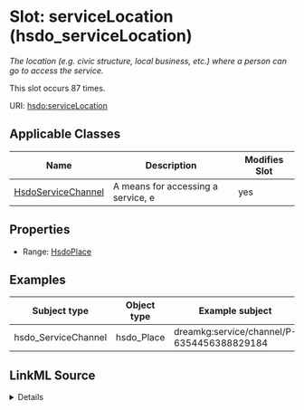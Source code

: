 

# Slot: serviceLocation (hsdo_serviceLocation)


_The location (e.g. civic structure, local business, etc.) where a person can go to access the service._






This slot occurs 87 times.


URI: [hsdo:serviceLocation](http://schema.org/serviceLocation)



<!-- no inheritance hierarchy -->





## Applicable Classes

| Name | Description | Modifies Slot |
| --- | --- | --- |
| [HsdoServiceChannel](../classes/HsdoServiceChannel.md) | A means for accessing a service, e |  yes  |







## Properties

* Range: [HsdoPlace](../classes/HsdoPlace.md)






## Examples

| Subject type | Object type | Example subject | Example object | Occurrences |
| --- | --- | --- | --- | --- |
| hsdo_ServiceChannel | hsdo_Place | dreamkg:service/channel/P-6354456388829184 | dreamkg:service/location/6354456388829184 | 87 |




## LinkML Source

<details>

```yaml
name: hsdo_serviceLocation
annotations:
  count:
    tag: count
    value: 87
description: The location (e.g. civic structure, local business, etc.) where a person
  can go to access the service.
title: serviceLocation
examples:
- description: hsdo_ServiceChannel→hsdo_Place
  object:
    example_object: dreamkg:service/location/6354456388829184
    example_object_type: hsdo_Place
    example_predicate: hsdo:serviceLocation
    example_subject: dreamkg:service/channel/P-6354456388829184
    example_subject_type: hsdo_ServiceChannel
from_schema: dream-kg
rank: 1000
slot_uri: hsdo:serviceLocation
alias: hsdo_serviceLocation
domain_of:
- hsdo_ServiceChannel
range: hsdo_Place

```
</details>